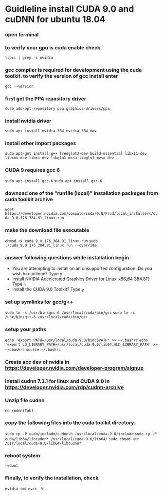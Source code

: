 # Guidleline install CUDA 9.0 and cuDNN for ubuntu 18.04

### open terminal

### to verify your gpu is cuda enable check
```lspci | grep -i nvidia```

### gcc compiler is required for development using the cuda toolkit. to verify the version of gcc install enter
```gcc --version```

### first get the PPA repository driver
```sudo add-apt-repository ppa:graphics-drivers/ppa```

### install nvidia driver 
```sudo apt install nvidia-384 nvidia-384-dev```

###  install other import packages
```sudo apt-get install g++ freeglut3-dev build-essential libx11-dev libxmu-dev libxi-dev libglu1-mesa libglu1-mesa-dev```

### CUDA 9 requires gcc 6
```sudo apt install gcc-6```
```sudo apt install g++-6```

### downoad one of the "runfile (local)" installation packages from cuda toolkit archive 
```wget https://developer.nvidia.com/compute/cuda/9.0/Prod/local_installers/cuda_9.0.176_384.81_linux-run```

###  make the download file executable
```chmod +x cuda_9.0.176_384.81_linux.run```
```sudo ./cuda_9.0.176_384.81_linux.run --override```

###  answer following questions while installation begin
* You are attempting to install on an unsupported configuration. Do you wish to continue? Type ```y```
* Install NVIDIA Accelerated Graphics Driver for Linux-x86_64 384.81? Type ```n```
* Install the CUDA 9.0 Toolkit? Type ```y```

###  set up symlinks for gcc/g++
```sudo ln -s /usr/bin/gcc-6 /usr/local/cuda/bin/gcc```
```sudo ln -s /usr/bin/g++-6 /usr/local/cuda/bin/g++```

###  setup your paths
```echo 'export PATH=/usr/local/cuda-9.0/bin:$PATH' >> ~/.bashrc```
```echo 'export LD_LIBRARY_PATH=/usr/local/cuda-9.0/lib64:$LD_LIBRARY_PATH' >> ~/.bashrc```
```source ~/.bashrc```

### Create acc dev of nvidia in https://developer.nvidia.com/developer-program/signup

### Install cudnn 7.3.1 for linux and CUDA 9.0 in https://developer.nvidia.com/rdp/cudnn-archive

###  Unzip file cudnn
```cd cudnn(Tab)```

###  copy the following files into the cuda toolkit directory.
```sudo cp -P cuda/include/cudnn.h /usr/local/cuda-9.0/include```
```sudo cp -P cuda/lib64/libcudnn* /usr/local/cuda-9.0/lib64/```
```sudo chmod a+r /usr/local/cuda-9.0/lib64/libcudnn*```

###  reboot system
```reboot```

###  Finally, to verify the installation, check
```nvidia-smi```
```nvcc -V```
